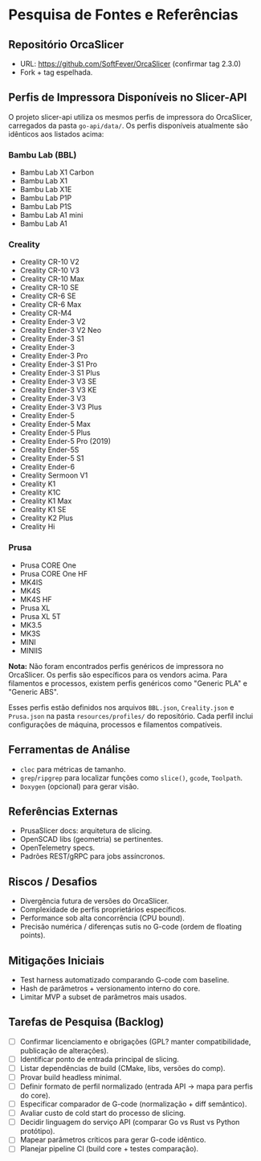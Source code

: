 # Pesquisa de Fontes e Referências

## Repositório OrcaSlicer
- URL: https://github.com/SoftFever/OrcaSlicer (confirmar tag 2.3.0)
- Fork + tag espelhada.

## Perfis de Impressora Disponíveis no Slicer-API

O projeto slicer-api utiliza os mesmos perfis de impressora do OrcaSlicer, carregados da pasta `go-api/data/`. Os perfis disponíveis atualmente são idênticos aos listados acima:

### Bambu Lab (BBL)
- Bambu Lab X1 Carbon
- Bambu Lab X1
- Bambu Lab X1E
- Bambu Lab P1P
- Bambu Lab P1S
- Bambu Lab A1 mini
- Bambu Lab A1

### Creality
- Creality CR-10 V2
- Creality CR-10 V3
- Creality CR-10 Max
- Creality CR-10 SE
- Creality CR-6 SE
- Creality CR-6 Max
- Creality CR-M4
- Creality Ender-3 V2
- Creality Ender-3 V2 Neo
- Creality Ender-3 S1
- Creality Ender-3
- Creality Ender-3 Pro
- Creality Ender-3 S1 Pro
- Creality Ender-3 S1 Plus
- Creality Ender-3 V3 SE
- Creality Ender-3 V3 KE
- Creality Ender-3 V3
- Creality Ender-3 V3 Plus
- Creality Ender-5
- Creality Ender-5 Max
- Creality Ender-5 Plus
- Creality Ender-5 Pro (2019)
- Creality Ender-5S
- Creality Ender-5 S1
- Creality Ender-6
- Creality Sermoon V1
- Creality K1
- Creality K1C
- Creality K1 Max
- Creality K1 SE
- Creality K2 Plus
- Creality Hi

### Prusa
- Prusa CORE One
- Prusa CORE One HF
- MK4IS
- MK4S
- MK4S HF
- Prusa XL
- Prusa XL 5T
- MK3.5
- MK3S
- MINI
- MINIIS

**Nota:** Não foram encontrados perfis genéricos de impressora no OrcaSlicer. Os perfis são específicos para os vendors acima. Para filamentos e processos, existem perfis genéricos como "Generic PLA" e "Generic ABS".

Esses perfis estão definidos nos arquivos `BBL.json`, `Creality.json` e `Prusa.json` na pasta `resources/profiles/` do repositório. Cada perfil inclui configurações de máquina, processos e filamentos compatíveis.

## Ferramentas de Análise
- `cloc` para métricas de tamanho.
- `grep`/`ripgrep` para localizar funções como `slice()`, `gcode`, `Toolpath`.
- `Doxygen` (opcional) para gerar visão.

## Referências Externas
- PrusaSlicer docs: arquitetura de slicing.
- OpenSCAD libs (geometria) se pertinentes.
- OpenTelemetry specs.
- Padrões REST/gRPC para jobs assíncronos.

## Riscos / Desafios
- Divergência futura de versões do OrcaSlicer.
- Complexidade de perfis proprietários específicos.
- Performance sob alta concorrência (CPU bound).
- Precisão numérica / diferenças sutis no G-code (ordem de floating points).

## Mitigações Iniciais
- Test harness automatizado comparando G-code com baseline.
- Hash de parâmetros + versionamento interno do core.
- Limitar MVP a subset de parâmetros mais usados.

## Tarefas de Pesquisa (Backlog)
- [ ] Confirmar licenciamento e obrigações (GPL? manter compatibilidade, publicação de alterações).
- [ ] Identificar ponto de entrada principal de slicing.
- [ ] Listar dependências de build (CMake, libs, versões do comp). 
- [ ] Provar build headless minimal.
- [ ] Definir formato de perfil normalizado (entrada API -> mapa para perfis do core).
- [ ] Especificar comparador de G-code (normalização + diff semântico).
- [ ] Avaliar custo de cold start do processo de slicing.
- [ ] Decidir linguagem do serviço API (comparar Go vs Rust vs Python protótipo).
- [ ] Mapear parâmetros críticos para gerar G-code idêntico.
- [ ] Planejar pipeline CI (build core + testes comparação).
